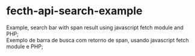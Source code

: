 # fecth-api-search-example
 Example, search bar with span result using javascript fetch module and PHP;
 <br>
 Exemplo de barra de busca com retorno de span, usando javascript fetch  module e  PHP;
